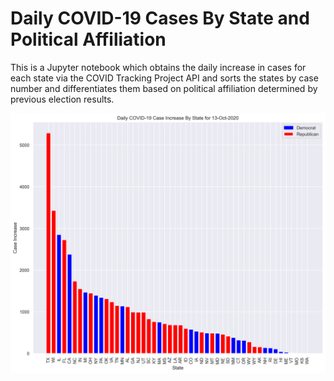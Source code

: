 # Daily COVID-19 Cases By State and Political Affiliation

This is a Jupyter notebook which obtains the daily increase in cases for each state via the COVID Tracking Project API and sorts the states by case number and differentiates them based on political affiliation determined by previous election results.

![Plot of COVID-19 cases for October 13, 2020](example.png "Example Plot")
